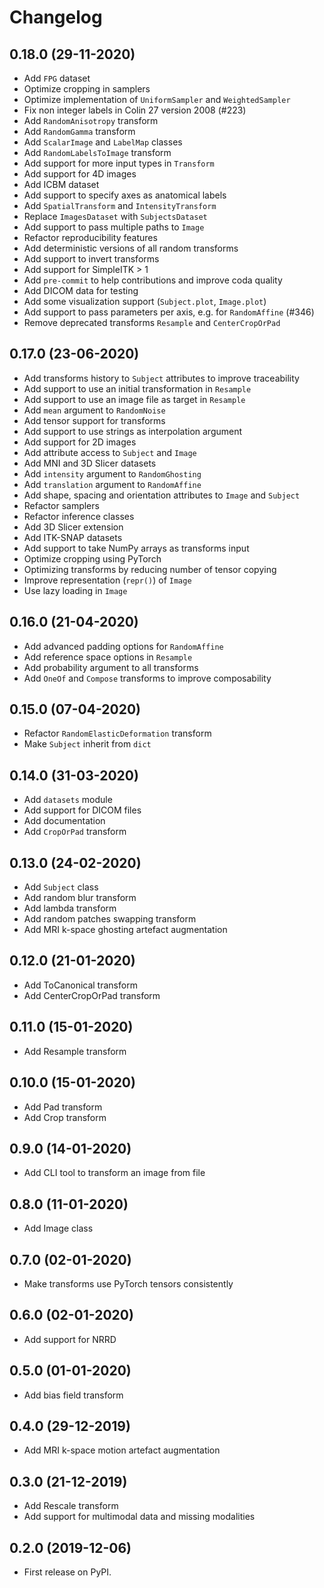 # Changelog

## 0.18.0 (29-11-2020)

* Add ``FPG`` dataset
* Optimize cropping in samplers
* Optimize implementation of ``UniformSampler`` and ``WeightedSampler``
* Fix non integer labels in Colin 27 version 2008 (#223)
* Add ``RandomAnisotropy`` transform
* Add ``RandomGamma`` transform
* Add ``ScalarImage`` and ``LabelMap`` classes
* Add ``RandomLabelsToImage`` transform
* Add support for more input types in ``Transform``
* Add support for 4D images
* Add ICBM dataset
* Add support to specify axes as anatomical labels
* Add ``SpatialTransform`` and ``IntensityTransform``
* Replace ``ImagesDataset`` with ``SubjectsDataset``
* Add support to pass multiple paths to ``Image``
* Refactor reproducibility features
* Add deterministic versions of all random transforms
* Add support to invert transforms
* Add support for SimpleITK > 1
* Add ``pre-commit`` to help contributions and improve coda quality
* Add DICOM data for testing
* Add some visualization support (``Subject.plot``, ``Image.plot``)
* Add support to pass parameters per axis, e.g. for ``RandomAffine`` (#346)
* Remove deprecated transforms ``Resample`` and ``CenterCropOrPad``

## 0.17.0 (23-06-2020)

* Add transforms history to ``Subject`` attributes to improve traceability
* Add support to use an initial transformation in ``Resample``
* Add support to use an image file as target in ``Resample``
* Add ``mean`` argument to ``RandomNoise``
* Add tensor support for transforms
* Add support to use strings as interpolation argument
* Add support for 2D images
* Add attribute access to ``Subject`` and ``Image``
* Add MNI and 3D Slicer datasets
* Add ``intensity`` argument to ``RandomGhosting``
* Add ``translation`` argument to ``RandomAffine``
* Add shape, spacing and orientation attributes to ``Image`` and ``Subject``
* Refactor samplers
* Refactor inference classes
* Add 3D Slicer extension
* Add ITK-SNAP datasets
* Add support to take NumPy arrays as transforms input
* Optimize cropping using PyTorch
* Optimizing transforms by reducing number of tensor copying
* Improve representation (``repr()``) of ``Image``
* Use lazy loading in ``Image``

## 0.16.0 (21-04-2020)

* Add advanced padding options for ``RandomAffine``
* Add reference space options in ``Resample``
* Add probability argument to all transforms
* Add ``OneOf`` and ``Compose`` transforms to improve composability

## 0.15.0 (07-04-2020)

* Refactor ``RandomElasticDeformation`` transform
* Make ``Subject`` inherit from ``dict``

## 0.14.0 (31-03-2020)

* Add ``datasets`` module
* Add support for DICOM files
* Add documentation
* Add ``CropOrPad`` transform

## 0.13.0 (24-02-2020)

* Add ``Subject`` class
* Add random blur transform
* Add lambda transform
* Add random patches swapping transform
* Add MRI k-space ghosting artefact augmentation

## 0.12.0 (21-01-2020)

* Add ToCanonical transform
* Add CenterCropOrPad transform

## 0.11.0 (15-01-2020)

* Add Resample transform

## 0.10.0 (15-01-2020)

* Add Pad transform
* Add Crop transform

## 0.9.0 (14-01-2020)

* Add CLI tool to transform an image from file

## 0.8.0 (11-01-2020)

* Add Image class

## 0.7.0 (02-01-2020)

* Make transforms use PyTorch tensors consistently

## 0.6.0 (02-01-2020)

* Add support for NRRD

## 0.5.0 (01-01-2020)

* Add bias field transform

## 0.4.0 (29-12-2019)

* Add MRI k-space motion artefact augmentation

## 0.3.0 (21-12-2019)

* Add Rescale transform
* Add support for multimodal data and missing modalities

## 0.2.0 (2019-12-06)

* First release on PyPI.
